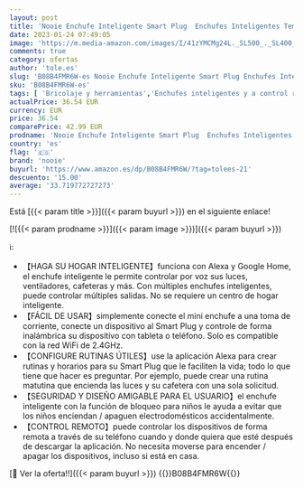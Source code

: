```yaml
---
layout: post
title: 'Nooie Enchufe Inteligente Smart Plug  Enchufes Inteligentes Temporizador Interruptor Wifi  Domotica para el Hogar 4 Packs'
date: 2023-01-24 07:49:05
image: 'https://m.media-amazon.com/images/I/41zYMCMg24L._SL500_._SL400_.jpg'
comments: true
category: ofertas
author: 'tole.es'
slug: 'B08B4FMR6W-es Nooie Enchufe Inteligente Smart Plug Enchufes Inteligentes...'
sku: 'B08B4FMR6W-es'
tags: [ 'Bricolaje y herramientas','Enchufes inteligentes y a control remoto','Enchufes y accesorios','Instalación eléctrica','enchufe','enchufes','inteligente','inteligentes','nooie','🇪🇸', ]
actualPrice: 36.54 EUR
currency: EUR
price: 36.54
comparePrice: 42.99 EUR
prodname: 'Nooie Enchufe Inteligente Smart Plug  Enchufes Inteligentes Temporizador Interruptor Wifi  Domotica para el Hogar 4 Packs'
country: 'es'
flag: '🇪🇸'
brand: 'nooie'
buyurl: 'https://www.amazon.es/dp/B08B4FMR6W/?tag=tolees-21'
descuento: '15.00'
average: '33.719772727273'
---
```


Está [{{< param title >}}]({{< param buyurl >}}) en el siguiente enlace!

[![{{< param prodname >}}]({{< param image >}})]({{< param buyurl >}})

ℹ️:

- 【HAGA SU HOGAR INTELIGENTE】funciona con Alexa y Google Home, el enchufe inteligente le permite controlar por voz sus luces, ventiladores, cafeteras y más. Con múltiples enchufes inteligentes, puede controlar múltiples salidas. No se requiere un centro de hogar inteligente.
- 【FÁCIL DE USAR】simplemente conecte el mini enchufe a una toma de corriente, conecte un dispositivo al Smart Plug y controle de forma inalámbrica su dispositivo con tableta o teléfono. Solo es compatible con la red WiFi de 2.4GHz.
- 【CONFIGURE RUTINAS ÚTILES】use la aplicación Alexa para crear rutinas y horarios para su Smart Plug que le faciliten la vida; todo lo que tiene que hacer es preguntar. Por ejemplo, puede crear una rutina matutina que encienda las luces y su cafetera con una sola solicitud.
- 【SEGURIDAD Y DISEÑO AMIGABLE PARA EL USUARIO】el enchufe inteligente con la función de bloqueo para niños le ayuda a evitar que los niños enciendan / apaguen electrodomésticos accidentalmente.
- 【CONTROL REMOTO】puede controlar los dispositivos de forma remota a través de su teléfono cuando y donde quiera que esté después de descargar la aplicación. No necesita moverse para encender / apagar los dispositivos, incluso si está en casa.

[🛒 Ver la oferta!!]({{< param buyurl >}})
{{<world>}}B08B4FMR6W{{</world>}}
